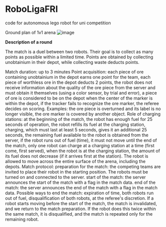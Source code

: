 # RoboLigaFRI
code for autonomous lego robot for uni competition

Ground plan of 1v1 arena
![image](https://github.com/UBevk/RoboLigaFRI/assets/125929632/40e8a8e2-e8c0-4835-aafe-91e30913f7e2)

**Description of a round**

The match is a duel between two robots. Their goal is to collect as many points as possible within a limited time. Points are obtained by collecting unobtainium in their depot, while collecting waste deducts points.

Match duration: up to 3 minutes
Point acquisition:
each piece of ore containing unobtainium in the depot earns one point for the team,
each piece of worthless ore in the depot deducts 2 points,
the robot does not receive information about the quality of the ore piece from the server and must obtain it themselves (using a color sensor, by trial and error),
a piece of ore is considered to be on the depot when the center of the marker is within the depot,
if the tracker fails to recognize the ore marker, the referee decides on scoring. Examples:
the ore piece is overturned and its label is no longer visible,
the ore marker is covered by another object.
Role of charging stations:
at the beginning of the match, the robot has enough fuel for 25 seconds of operation,
the robot refills its fuel at the charging station,
charging, which must last at least 5 seconds, gives it an additional 25 seconds,
the remaining fuel available to the robot is obtained from the server,
if the robot runs out of fuel (time), it must not move until the end of the match,
only one robot can charge at a charging station at a time (first come, first served),
when the robot is at the charging station, the amount of its fuel does not decrease (if it arrives first at the station).
The robot is allowed to move across the entire surface of the arena, including the depots.
Match protocol:
preparation for the match: the competing teams are invited to place their robot in the starting position. The robots must be turned on and connected to the server.
start of the match: the server announces the start of the match with a flag in the match data.
end of the match: the server announces the end of the match with a flag in the match data. Possible ways to end the match:
expiration of time,
both robots run out of fuel,
disqualification of both robots,
at the referee's discretion.
If a robot starts moving before the start of the match, the match is invalidated, and we return to the match preparation. If the robot does this twice within the same match, it is disqualified, and the match is repeated only for the remaining robot.
